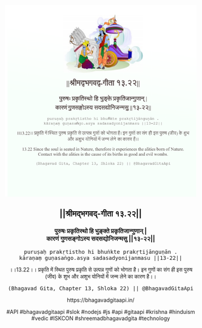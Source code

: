 <img src="../../asset/BG_13_22.png"/>
<center><h2>||श्रीमद्‍भगवद्‍-गीता १३.२२||</h2>
<h3>पुरुषः प्रकृतिस्थो हि भुङ्क्ते प्रकृतिजान्गुणान् |<br/>कारणं गुणसङ्गोऽस्य सदसद्योनिजन्मसु ||१३-२२||</h3>
<pre>puruṣaḥ prakṛtistho hi bhuṅkte prakṛtijānguṇān .<br/>kāraṇaṃ guṇasaṅgo.asya sadasadyonijanmasu ||13-22||</pre>
<p>।।13.22।। प्रकृति में स्थित पुरुष प्रकृति से उत्पन्न गुणों को भोगता है। इन गुणों का संग ही इस पुरुष (जीव) के शुभ और अशुभ योनियों में जन्म लेने का कारण है।।</p>
<pre>(Bhagavad Gita, Chapter 13, Shloka 22) || @BhagavadGitaApi</pre><p>https://bhagavadgitaapi.in/</p><p>#API #bhagavadgitaapi #slok #nodejs #js #api #gitaapi #krishna #hinduism #vedic #ISKCON #shreemadbhagavadgita #technology</p></center>